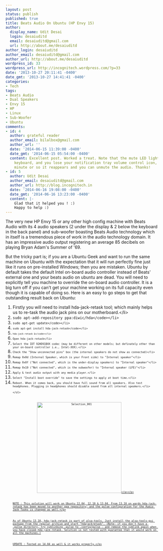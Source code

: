 ```yaml
---
layout: post
status: publish
published: true
title: Beats Audio On Ubuntu (HP Envy 15)
author:
  display_name: Udit Desai
  login: desaiuditd
  email: desaiuditd@gmail.com
  url: http://about.me/desaiuditd
author_login: desaiuditd
author_email: desaiuditd@gmail.com
author_url: http://about.me/desaiuditd
wordpress_id: 33
wordpress_url: http://incognitech.wordpress.com/?p=33
date: '2013-10-27 20:11:41 -0400'
date_gmt: '2013-10-27 14:41:41 -0400'
categories:
- Tech
tags:
- Beats Audio
- Dual Speakers
- Envy 15
- HP
- Linux
- Sub-Woofer
- Ubuntu
comments:
- id: 4
  author: grateful reader
  author_email: bilalbox@gmail.com
  author_url: ''
  date: '2014-06-15 11:39:00 -0400'
  date_gmt: '2014-06-15 05:54:00 -0400'
  content: Excellent post. Worked a treat. Note that the mute LED lights up on the
    keyboard, and you lose your notification tray volume control icon, but after a
    minute or so it reappears and you can unmute the audio. Thanks!
- id: 5
  author: Udit Desai
  author_email: desaiuditd@gmail.com
  author_url: http://blog.incognitech.in
  date: '2014-06-16 19:08:00 -0400'
  date_gmt: '2014-06-16 13:23:00 -0400'
  content: |-
    Glad that it helped you ! :)
    Happy to help :)
---
```

<p>The very new HP Envy 15 or any other high config machine with Beats Audio with its 4 audio speakers (2 under the display &amp; 2 below the keyboard in the back panel) and sub-woofer&nbsp;boasting Beats Audio technology which in itself is a tremendous piece of work in the audio technology domain. It has an impressive audio output registering an average 85 decibels on playing Bryan Adam's Summer of '69.</p>
<p>But the tricky part is; if you are a Ubuntu Geek and want to run the same machine on Ubuntu with the expectation that it will run perfectly fine just like it runs on pre-installed Windows; then you are mistaken. Ubuntu by default takes the default Intel on-board audio controller instead of Beats' external one and your beats audio on ubuntu are dead. You will need to explicitly tell you machine to override the on-board audio controller. It is a big turn off if you can't get your machine working on its full capacity even though it is capable of doing so. Here is an easy to go steps to get that outstanding result back on Ubuntu:</p>
<ol>
<li>Firstly you will need to install hda-jack-retask tool; which mainly helps us to re-task the audio jack pins on our motherboard.<&#47;li>
<li><code>sudo apt-add-repository ppa:diwic&#47;hda<&#47;code><&#47;li>
<li><code>sudo apt-get update<&#47;code><&#47;li>
<li><code>sudo apt-get install hda-jack-retask<&#47;code><&#47;li>
<li><code>hda-jack-retask &amp;<&#47;code><&#47;li>
<li>Open hda-jack-retask<&#47;li>
<li>Select the IDT 92HD91BXX codec (may be different on other models; but definately other than your on-board controller i.e., Intel-XXX).<&#47;li>
<li>Check the "Show unconnected pins" box (the internal speakers do not show as connected)<&#47;li>
<li>Remap 0x0d (Internal Speaker, which is your Front side) to "Internal speaker"<&#47;li>
<li>Remap 0x0f ("Not connected", which is the under-display speakers) to "Internal speaker"<&#47;li>
<li>Remap 0x10 ("Not connected", which is the subwoofer) to "Internal speaker (LFE)"<&#47;li>
<li>Apply &amp; test audio output with any media player.<&#47;li>
<li>Select "Install boot override" to save the settings to apply at boot time.<&#47;li>
<li>Reboot. When it comes back, you should have full sound from all speakers. Also test headphones. Plugging in headphones should disable sound from all internal speakers.<&#47;li><br />
<&#47;ol></p>
<p style="text-align: center;"><a href="http:&#47;&#47;blog.incognitech.in&#47;wp-content&#47;uploads&#47;2013&#47;10&#47;selection_001.png"><img class="alignnone size-medium wp-image-39" src="http:&#47;&#47;blog.incognitech.in&#47;wp-content&#47;uploads&#47;2013&#47;10&#47;selection_001.png?w=279" alt="Selection_001" width="279" height="300" &#47;><&#47;a><&#47;p></p>
<p style="text-align: left;">NOTE : This solution will work on Ubuntu 12.04, 12.10 &amp; 13.04. From 13.10 on wards hda-jack-retask has been moved to another ppa repository; and the pulse configuration for the Audio Jack Tasks is changed as well.<&#47;p></p>
<p style="text-align: left;">As of Ubuntu 13.10, hda-jack-retask is part of alsa-tools. Just install the alsa-tools-gui package from the regular archive and start "hdajackretask". (Note: if you don't have a .pulse directory, try symlinking .pulse to .config&#47;pulse - and remove the symlink again when you have closed hda-jack-retask. Solution is not tested with guarantee that it would work on all the machines.)</p>
<p>UPDATE : Tested on 14.04 as well &amp; it works properly.<&#47;p></p>
